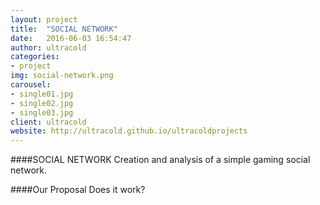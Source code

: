 ```yaml
---
layout: project
title:  "SOCIAL NETWORK"
date:   2016-06-03 16:54:47
author: ultracold
categories:
- project
img: social-network.png
carousel:
- single01.jpg
- single02.jpg
- single03.jpg
client: ultracold
website: http://ultracold.github.io/ultracoldprojects
---
```

####SOCIAL NETWORK
Creation and analysis of a simple gaming social network.

####Our Proposal
Does it work?
